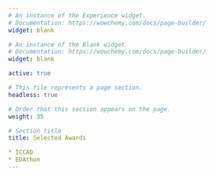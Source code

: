 ```yaml
---
# An instance of the Experience widget.
# Documentation: https://wowchemy.com/docs/page-builder/
widget: blank

# An instance of the Blank widget.
# Documentation: https://wowchemy.com/docs/page-builder/
widget: blank

active: true

# This file represents a page section.
headless: true

# Order that this section appears on the page.
weight: 35

# Section title
title: Selected Awards

* ICCAD
* EDAthon
---
```



